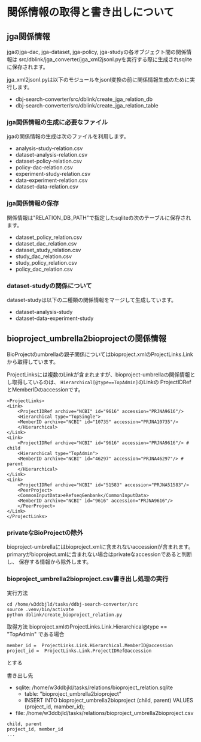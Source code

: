 # 関係情報の取得と書き出しについて

## jga関係情報

jgaのjga-dac, jga-dataset, jga-policy, jga-studyの各オブジェクト間の関係情報は
src/dblink/jga_converter/jga_xml2jsonl.pyを実行する際に生成されsqliteに保存されます。

jga_xml2jsonl.pyは以下のモジュールをjsonl変換の前に関係情報生成のために実行します。

- dbj-search-converter/src/dblink/create_jga_relation_db
- dbj-search-converter/src/dblink/create_jga_relation_table


### jga関係情報の生成に必要なファイル

jgaの関係情報の生成は次のファイルを利用します。

- analysis-study-relation.csv
- dataset-analysis-relation.csv
- dataset-policy-relation.csv
- policy-dac-relation.csv
- experiment-study-relation.csv
- data-experiment-relation.csv
- dataset-data-relation.csv

### jga関係情報の保存

関係情報は"RELATION_DB_PATH"で指定したsqliteの次のテーブルに保存されます。

- dataset_policy_relation.csv
- dataset_dac_relation.csv
- dataset_study_relation.csv
- study_dac_relation.csv
- study_policy_relation.csv
- policy_dac_relation.csv

### dataset-studyの関係について

dataset-studyは以下の二種類の関係情報をマージして生成しています。
- dataset-analysis-study
- dataset-data-experiment-study


## bioproject_umbrella2bioprojectの関係情報

BioProjectのumbrellaの親子関係についてはbioproject.xmlのProjectLinks.Linkから取得しています。

ProjectLinksには複数のLinkが含まれますが、bioproject-umbrellaの関係情報とし取得しているのは、
```Hierarchical[@type==TopAdmin]```のLinkの
ProjectIDRefとMemberIDのaccessionです。

```
<ProjectLinks>
<Link>
    <ProjectIDRef archive="NCBI" id="9616" accession="PRJNA9616"/>
    <Hierarchical type="TopSingle">
    <MemberID archive="NCBI" id="10735" accession="PRJNA10735"/>
    </Hierarchical>
</Link>
<Link>
    <ProjectIDRef archive="NCBI" id="9616" accession="PRJNA9616"/> # child
    <Hierarchical type="TopAdmin">
    <MemberID archive="NCBI" id="46297" accession="PRJNA46297"/> # parent
    </Hierarchical>
</Link>
<Link>
    <ProjectIDRef archive="NCBI" id="51583" accession="PRJNA51583"/>
    <PeerProject>
    <CommonInputData>eRefseqGenbank</CommonInputData>
    <MemberID archive="NCBI" id="9616" accession="PRJNA9616"/>
    </PeerProject>
</Link>
</ProjectLinks>
```

### privateなBioProjectの除外

bioproject-umbrellaにはbioproject.xmlに含まれないaccessionが含まれます。
primaryがbioproject.xmlに含まれない場合はprivateなaccessionであると判断し、
保存する情報から除外します。


### bioproject_umbrella2bioproject.csv書き出し処理の実行

実行方法
```
cd /home/w3ddbjld/tasks/ddbj-search-converter/src
source .venv/bin/activate
python dblink/create_bioproject_relation.py
```

取得方法
bioproject.xmlのProjectLinks.Link.Hierarchical@type == "TopAdmin" である場合
```
member_id =  ProjectLinks.Link.Hierarchical.MemberID@accession
project_id =  ProjectLinks.Link.ProjectIDRef@accession
```
とする

書き出し先
- sqlite: /home/w3ddbjld/tasks/relations/bioproject_relation.sqlite
    - table:  "bioproject_umbrella2bioproject"
    - INSERT INTO bioproject_umbrella2bioproject (child, parent) VALUES (project_id, mamber_id);
- file: /home/w3ddbjld/tasks/relations/bioproject_umbrella2bioproject.csv
```
child, parent
project_id, member_id
...
```


